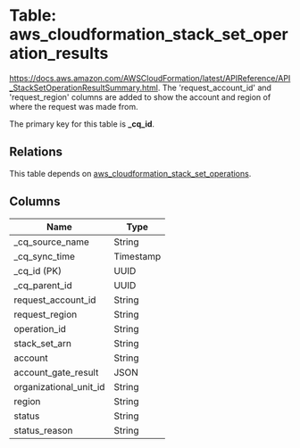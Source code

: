 # Table: aws_cloudformation_stack_set_operation_results

https://docs.aws.amazon.com/AWSCloudFormation/latest/APIReference/API_StackSetOperationResultSummary.html.
The 'request_account_id' and 'request_region' columns are added to show the account and region of where the request was made from.

The primary key for this table is **_cq_id**.

## Relations

This table depends on [aws_cloudformation_stack_set_operations](aws_cloudformation_stack_set_operations.md).

## Columns

| Name          | Type          |
| ------------- | ------------- |
|_cq_source_name|String|
|_cq_sync_time|Timestamp|
|_cq_id (PK)|UUID|
|_cq_parent_id|UUID|
|request_account_id|String|
|request_region|String|
|operation_id|String|
|stack_set_arn|String|
|account|String|
|account_gate_result|JSON|
|organizational_unit_id|String|
|region|String|
|status|String|
|status_reason|String|